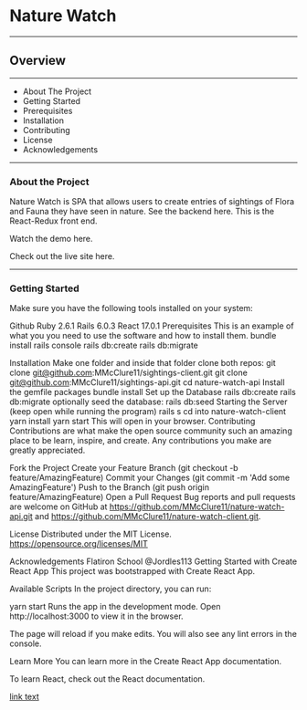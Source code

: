 # Nature Watch
___


## Overview
---

* About The Project
* Getting Started
* Prerequisites
* Installation
* Contributing
* License
* Acknowledgements

---


### **About the Project**
Nature Watch is SPA that allows users to create entries of sightings of Flora and Fauna they have seen in nature. See the backend here. This is the React-Redux front end.

Watch the demo here.

Check out the live site here.

---

### Getting Started
Make sure you have the following tools installed on your system:


Github
Ruby 2.6.1
Rails 6.0.3
React 17.0.1
Prerequisites
This is an example of what you you need to use the software and how to install them.
bundle install
rails console
rails db:create
rails db:migrate

Installation
Make one folder and inside that folder clone both repos:
git clone git@github.com:MMcClure11/sightings-client.git
git clone git@github.com:MMcClure11/sightings-api.git
cd nature-watch-api
Install the gemfile packages
bundle install
Set up the Database
rails db:create
rails db:migrate
optionally seed the database: rails db:seed
Starting the Server (keep open while running the program)
rails s
cd into nature-watch-client
yarn install
yarn start
This will open in your browser.
Contributing
Contributions are what make the open source community such an amazing place to be learn, inspire, and create. Any contributions you make are greatly appreciated.

Fork the Project
Create your Feature Branch (git checkout -b feature/AmazingFeature)
Commit your Changes (git commit -m 'Add some AmazingFeature')
Push to the Branch (git push origin feature/AmazingFeature)
Open a Pull Request
Bug reports and pull requests are welcome on GitHub at https://github.com/MMcClure11/nature-watch-api.git and https://github.com/MMcClure11/nature-watch-client.git.

License
Distributed under the MIT License. https://opensource.org/licenses/MIT

Acknowledgements
Flatiron School
@Jordles113
Getting Started with Create React App
This project was bootstrapped with Create React App.

Available Scripts
In the project directory, you can run:

yarn start
Runs the app in the development mode.
Open http://localhost:3000 to view it in the browser.

The page will reload if you make edits.
You will also see any lint errors in the console.


Learn More
You can learn more in the Create React App documentation.

To learn React, check out the React documentation.

<a name="abcd"></a>
[link text](#abcd)